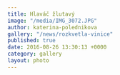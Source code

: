 ```yaml
---
title: Hlaváč žlutavý
image: "/media/IMG_3072.JPG"
author: katerina-polednikova
gallery: "/news/rozkvetla-vinice"
published: true
date: 2016-08-26 13:30:13 +0000
category: gallery
layout: photo
---
```

